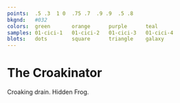 ```yaml
---
points:  .5 .3  1 0  .75 .7  .9 .9  .5 .8
bkgnd:   #032
colors:  green       orange      purple      teal
samples: 01-cici-1   01-cici-2   01-cici-3   01-cici-4
blots:   dots        square      triangle    galaxy
---
```


The Croakinator
===============

Croaking drain. Hidden Frog. 